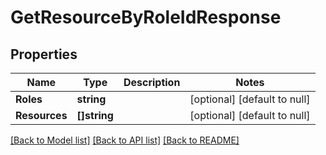 # GetResourceByRoleIdResponse

## Properties
Name | Type | Description | Notes
------------ | ------------- | ------------- | -------------
**Roles** | **string** |  | [optional] [default to null]
**Resources** | **[]string** |  | [optional] [default to null]

[[Back to Model list]](../README.md#documentation-for-models) [[Back to API list]](../README.md#documentation-for-api-endpoints) [[Back to README]](../README.md)


